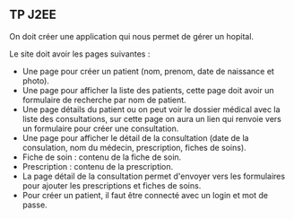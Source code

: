 ## TP J2EE

On doit créer une application qui nous permet de gérer un hopital.


Le site doit avoir les pages suivantes :


- Une page pour créer un patient (nom, prenom, date de naissance et photo).
- Une page pour afficher la liste des patients, cette page doit avoir un formulaire de recherche par nom de patient.
- Une page détails du patient ou on peut voir le dossier médical avec la liste des consultations, sur cette page on aura un lien qui renvoie vers un formulaire pour créer une consultation.
- Une page pour afficher le détail de la consultation (date de la consulation, nom du médecin, prescription, fiches de soins).
- Fiche de soin : contenu de la fiche de soin.
- Prescription : contenu de la prescription.
- La page détail de la consultation permet d'envoyer vers les formulaires pour ajouter les prescriptions et fiches de soins.
- Pour créer un patient, il faut être connecté avec un login et mot de passe.